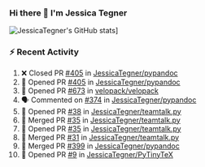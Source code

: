 ### Hi there 👋 I'm Jessica Tegner

![JessicaTegner's GitHub stats](https://github-readme-stats.vercel.app/api?username=jessicategner)]


### :zap: Recent Activity

<!--START_SECTION:activity-->
1. ❌ Closed PR [#405](https://github.com/JessicaTegner/pypandoc/pull/405) in [JessicaTegner/pypandoc](https://github.com/JessicaTegner/pypandoc)
2. 💪 Opened PR [#405](https://github.com/JessicaTegner/pypandoc/pull/405) in [JessicaTegner/pypandoc](https://github.com/JessicaTegner/pypandoc)
3. 💪 Opened PR [#673](https://github.com/velopack/velopack/pull/673) in [velopack/velopack](https://github.com/velopack/velopack)
4. 🗣 Commented on [#374](https://github.com/JessicaTegner/pypandoc/issues/374#issuecomment-2907799430) in [JessicaTegner/pypandoc](https://github.com/JessicaTegner/pypandoc)
5. 💪 Opened PR [#38](https://github.com/JessicaTegner/teamtalk.py/pull/38) in [JessicaTegner/teamtalk.py](https://github.com/JessicaTegner/teamtalk.py)
6. 🎉 Merged PR [#35](https://github.com/JessicaTegner/teamtalk.py/pull/35) in [JessicaTegner/teamtalk.py](https://github.com/JessicaTegner/teamtalk.py)
7. 💪 Opened PR [#35](https://github.com/JessicaTegner/teamtalk.py/pull/35) in [JessicaTegner/teamtalk.py](https://github.com/JessicaTegner/teamtalk.py)
8. 🎉 Merged PR [#31](https://github.com/JessicaTegner/teamtalk.py/pull/31) in [JessicaTegner/teamtalk.py](https://github.com/JessicaTegner/teamtalk.py)
9. 🎉 Merged PR [#399](https://github.com/JessicaTegner/pypandoc/pull/399) in [JessicaTegner/pypandoc](https://github.com/JessicaTegner/pypandoc)
10. 💪 Opened PR [#9](https://github.com/JessicaTegner/PyTinyTeX/pull/9) in [JessicaTegner/PyTinyTeX](https://github.com/JessicaTegner/PyTinyTeX)
<!--END_SECTION:activity-->
